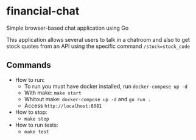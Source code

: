 # financial-chat

Simple browser-based chat application using Go

This application allows several users to talk in a chatroom and also to get stock quotes from an API using the specific command `/stock=stock_code`

## Commands
- How to run:
    - To run you must have docker installed, run `docker-compose up -d`
    - With make: `make start`
    - Whitout make: `docker-compose up -d` and `go run .`
    - Access `http://localhost:8081`
- How to stop:
    - `make stop`
- How to run tests:
    - `make test`

